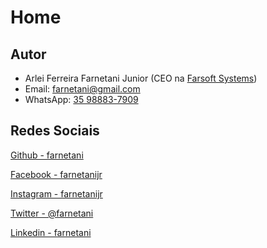 # Home

## Autor

- Arlei Ferreira Farnetani Junior (CEO na [Farsoft Systems](http://www.farsoft.com.br))
- Email: [farnetani@gmail.com](farnetani@gmail.com)
- WhatsApp: [35 98883-7909](https://wa.me/5535988837909?text=Ola)

## Redes Sociais

[Github - farnetani](https://github.com/farnetani/)

[Facebook - farnetanijr](https://fb.com/farnetanijr)

[Instagram - farnetanijr](https://www.instagram.com/farnetanijr/)

[Twitter - @farnetani](https://twitter.com/farnetani)

[Linkedin - farnetani](https://www.linkedin.com/in/farnetani/?originalSubdomain=br)